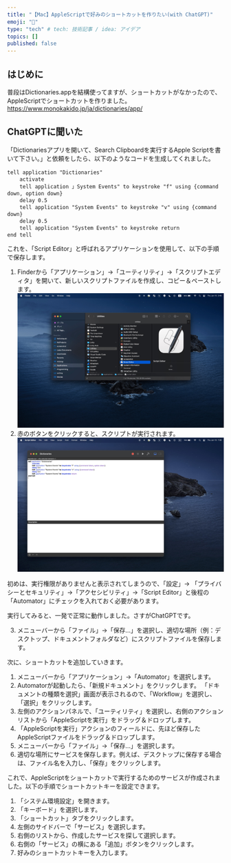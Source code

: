 ```yaml
---
title: "【Mac】AppleScriptで好みのショートカットを作りたい(with ChatGPT)"
emoji: "🦔"
type: "tech" # tech: 技術記事 / idea: アイデア
topics: []
published: false
---
```

## はじめに
普段はDictionaries.appを結構使ってますが、ショートカットがなかったので、AppleScriptでショートカットを作りました。
https://www.monokakido.jp/ja/dictionaries/app/

## ChatGPTに聞いた
「Dictionariesアプリを開いて、Search Clipboardを実行するApple Scriptを書いて下さい。」と依頼をしたら、以下のようなコードを生成してくれました。

```applescript:ChatGPT
tell application "Dictionaries"
    activate
    tell application 」System Events" to keystroke "f" using {command down, option down}
    delay 0.5
    tell application "System Events" to keystroke "v" using {command down}
    delay 0.5
    tell application "System Events" to keystroke return
end tell
```



これを、「Script Editor」と呼ばれるアプリケーションを使用して、以下の手順で保存します。
1. Finderから「アプリケーション」→「ユーティリティ」→「スクリプトエディタ」を開いて、新しいスクリプトファイルを作成し、コピー＆ペーストします。
![](/images/3d626c8c2072f2/scripteditor.jpeg)
1. 赤のボタンをクリックすると、スクリプトが実行されます。
![](/images/3d626c8c2072f2/record.jpg)

初めは、実行権限がありませんと表示されてしまうので、「設定」→ 「プライバシーとセキュリティ」→「アクセシビリティ」→「Script Editor」と後程の「Automator」にチェックを入れておく必要があります。

実行してみると、一発で正常に動作しました。さすがChatGPTです。

3. メニューバーから「ファイル」→「保存...」を選択し、適切な場所（例：デスクトップ、ドキュメントフォルダなど）にスクリプトファイルを保存します。

次に、ショートカットを追加していきます。
1. メニューバーから「アプリケーション」→「Automator」を選択します。
1. Automatorが起動したら、「新規ドキュメント」をクリックします。
「ドキュメントの種類を選択」画面が表示されるので、「Workflow」を選択し、「選択」をクリックします。
1. 左側のアクションパネルで、「ユーティリティ」を選択し、右側のアクションリストから「AppleScriptを実行」をドラッグ＆ドロップします。
1. 「AppleScriptを実行」アクションのフィールドに、先ほど保存したAppleScriptファイルをドラッグ＆ドロップします。
1. メニューバーから「ファイル」→「保存...」を選択します。
1. 適切な場所にサービスを保存します。例えば、デスクトップに保存する場合は、ファイル名を入力し、「保存」をクリックします。

これで、AppleScriptをショートカットで実行するためのサービスが作成されました。以下の手順でショートカットキーを設定できます。

1. 「システム環境設定」を開きます。
1. 「キーボード」を選択します。
1. 「ショートカット」タブをクリックします。
1. 左側のサイドバーで「サービス」を選択します。
1. 右側のリストから、作成したサービスを探して選択します。
1. 右側の「サービス」の横にある「追加」ボタンをクリックします。
1. 好みのショートカットキーを入力します。
